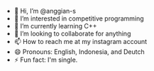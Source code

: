 - 👋 Hi, I’m @anggian-s
- 👀 I’m interested in competitive programming
- 🌱 I’m currently learning C++
- 💞️ I’m looking to collaborate for anything
- 📫 How to reach me at my instagram account
- 😄 Pronouns: English, Indonesia, and Deutch
- ⚡ Fun fact: I'm single.

<!---
anggian-s/anggian-s is a ✨ special ✨ repository because its `README.md` (this file) appears on your GitHub profile.
You can click the Preview link to take a look at your changes.
--->
